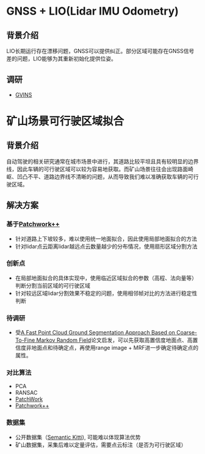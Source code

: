 # GNSS + LIO(Lidar IMU Odometry)
## 背景介绍
LIO长期运行存在漂移问题，GNSS可以提供纠正。部分区域可能存在GNSS信号差的问题，LIO能够为其重新初始化提供位姿。

## 调研 
- [GVINS](https://github.com/HKUST-Aerial-Robotics/GVINS) 

# 矿山场景可行驶区域拟合
## 背景介绍
自动驾驶的相关研究通常在城市场景中进行，其道路比较平坦且具有较明显的边界线，因此车辆的可行驶区域可以较为容易地获取。而矿山场景往往会出现路面崎岖、凹凸不平、道路边界线不清晰的问题，从而导致我们难以准确获取车辆的可行驶区域。

## 解决方案
### 基于[Patchwork++](https://arxiv.org/abs/2207.11919)
- 针对道路上下坡较多，难以使用统一地面拟合，因此使用局部地面拟合的方法
- 针对lidar点云距离lidar越远点云数量越少的分布情况，使用扇形区域分割方法
### 创新点
- 在局部地面拟合的具体实现中，使用临近区域拟合的参数（高程、法向量等）判断分割当前区域的可行驶区域
- 针对较远区域lidar分割效果不稳定的问题，使用相邻帧对比的方法进行稳定性判断

### 待调研
- 受[A Fast Point Cloud Ground Segmentation Approach Based on Coarse-To-Fine Markov Random Field](https://ieeexplore.ieee.org/document/9410344)论文启发，可以先获取高置信度地面点、高置信度非地面点和待确定点，再使用range image + MRF进一步确定待确定点的属性。

### 对比算法
- PCA
- RANSAC
- [PatchWork](https://arxiv.org/abs/2108.05560)
- [Patchwork++](https://arxiv.org/abs/2207.11919)

### 数据集
- 公开数据集（[Semantic Kitti](http://www.semantic-kitti.org/)), 可能难以体现算法优势
- 矿山数据集，采集后难以定量评估，需要点云标注（是否为可行驶区域）
